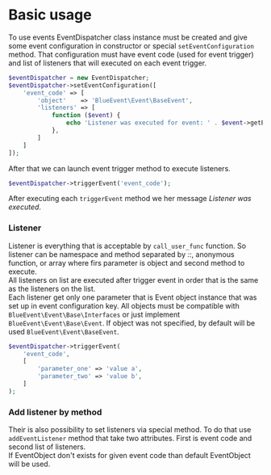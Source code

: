 # Basic usage
To use events EventDispatcher class instance must be created and give some event
configuration in constructor or special `setEventConfiguration` method. That configuration
must have event code (used for event trigger) and list of listeners that will executed
on each event trigger.

```php
$eventDispatcher = new EventDispatcher;
$eventDispatcher->setEventConfiguration([
    'event_code' => [
        'object'    => 'BlueEvent\Event\BaseEvent',
        'listeners' => [
            function ($event) {
                echo 'Listener was executed for event: ' . $event->getEventCode();
            },
        ]
    ]
]);
```

After that we can launch event trigger method to execute listeners.

```php
$eventDispatcher->triggerEvent('event_code');
```

After executing each `triggerEvent` method we her message _Listener was executed_.

### Listener
Listener is everything that is acceptable by `call_user_func` function. So listener
can be namespace and method separated by _::_, anonymous function, or array where
firs parameter is object and second method to execute.  
All listeners on list are executed after trigger event in order that is the same
as the listeners on the list.  
Each listener get only one parameter that is Event object instance that was set up in event configuration key.
All objects must be compatible with `BlueEvent\Event\Base\Interfaces` or just implement `BlueEvent\Event\Base\Event`.
If object was not specified, by default will be used `BlueEvent\Event\BaseEvent`.

```php
$eventDispatcher->triggerEvent(
    'event_code',
    [
        'parameter_one' => 'value a',
        'parameter_two' => 'value b',
    ]
);
```
### Add listener by method
Their is also possibility to set listeners via special method. To do that use
`addEventListener` method that take two attributes. First is event code and
second list of listeners.  
If EventObject don't exists for given event code than default EventObject will be
used.
